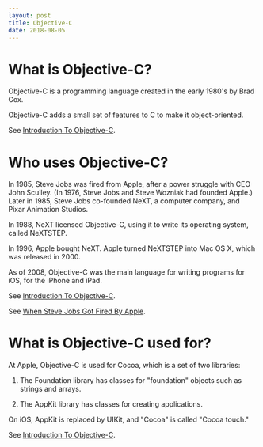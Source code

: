 ```yaml
---
layout: post
title: Objective-C
date: 2018-08-05
---
```


# What is Objective-C?

Objective-C is a programming language created in the early 1980's by Brad Cox.

Objective-C adds a small set of features to C to make it object-oriented.

See [Introduction To Objective-C](https://www.cs.colorado.edu/~kena/classes/5448/f12/lectures/13-introtoobjectivec.pdf).

# Who uses Objective-C?

In 1985, Steve Jobs was fired from Apple, after a power struggle with CEO John Sculley. (In 1976, Steve Jobs and Steve Wozniak had founded Apple.) Later in 1985, Steve Jobs co-founded NeXT, a computer company, and Pixar Animation Studios.

In 1988, NeXT licensed Objective-C, using it to write its operating system, called NeXTSTEP.

In 1996, Apple bought NeXT. Apple turned NeXTSTEP into Mac OS X, which was released in 2000.

As of 2008, Objective-C was the main language for writing programs for iOS, for the iPhone and iPad.

See [Introduction To Objective-C](https://www.cs.colorado.edu/~kena/classes/5448/f12/lectures/13-introtoobjectivec.pdf).

See [When Steve Jobs Got Fired By Apple](https://abcnews.go.com/Technology/steve-jobs-fire-company/story?id=14683754).

# What is Objective-C used for?

At Apple, Objective-C is used for Cocoa, which is a set of two libraries:

1. The Foundation library has classes for "foundation" objects such as strings and arrays.

2. The AppKit library has classes for creating applications.

On iOS, AppKit is replaced by UIKit, and "Cocoa" is called "Cocoa touch."

See [Introduction To Objective-C](https://www.cs.colorado.edu/~kena/classes/5448/f12/lectures/13-introtoobjectivec.pdf).
